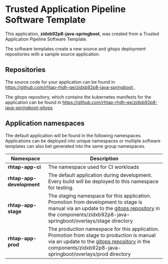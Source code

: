 # Trusted Application Pipeline Software Template

This application, **zidxb92p8-java-springboot**, was created from a Trusted Application Pipeline Software Template.

The software templates create a new source and gitops deployment repositories with a sample source application. 

## Repositories

The source code for your application can be found in [https://github.com/rhtap-rhdh-qe/zidxb92p8-java-springboot ](https://github.com/rhtap-rhdh-qe/zidxb92p8-java-springboot ).
 
The gitops repository, which contains the kubernetes manifests for the application can be found in 
[https://github.com/rhtap-rhdh-qe/zidxb92p8-java-springboot-gitops ](https://github.com/rhtap-rhdh-qe/zidxb92p8-java-springboot-gitops ) 

## Application namespaces 

The default application will be found in the following namespaces. Applications can be deployed into unique namespaces or multiple software templates can also bet generated into the same group namespaces.  

|  Namespace   |  Description   |  
| -------- | -------- |
| **rhtap-app-ci** | The namespace used for CI workloads |
| **rhtap-app-development** | The default application during development. Every build will be deployed to this namespace for testing. |
| **rhtap-app-stage** | The staging namespace for this application. Promotion from development to stage is manual via an update to the [gitops repository](https://github.com/rhtap-rhdh-qe/zidxb92p8-java-springboot-gitops ) in the components/zidxb92p8-java-springboot/overlays/stage directory |
| **rhtap-app-prod** | The production namespace for this application. Promotion from stage to production is manual via an update to the [gitops repository](https://github.com/rhtap-rhdh-qe/zidxb92p8-java-springboot-gitops ) in the components/zidxb92p8-java-springboot/overlays/prod directory |